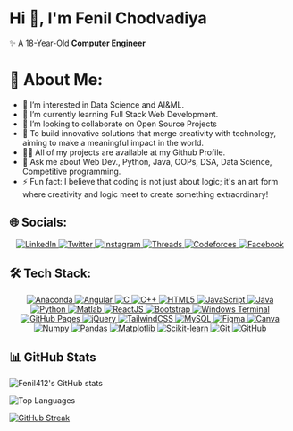 
# Hi 👋, I'm **Fenil Chodvadiya**  
✨ A 18-Year-Old  **Computer Engineer**  

</div>


# 💫 About Me: 
- 👀 I’m interested in Data Science and AI&ML.
- 🌱 I’m currently learning Full Stack Web Development.
- 👯 I’m looking to collaborate on Open Source Projects
- 🚀 To build innovative solutions that merge creativity with technology, aiming to make a meaningful impact in the world.
- 👨‍💻 All of my projects are available at my Github Profile.
- 💬 Ask me about Web Dev., Python, Java, OOPs, DSA, Data Science, Competitive programming.
- ⚡ Fun fact: I believe that coding is not just about logic; it's an art form where creativity and logic meet to create something extraordinary!

## 🌐 Socials:

<div align="center">
  <a href="https://www.linkedin.com/in/fenil-chodvadiya-0b5298284/" target="_blank">
    <img src="https://img.shields.io/badge/LinkedIn-0077B5?style=for-the-badge&logo=linkedin&logoColor=white" alt="LinkedIn"/>
  </a>
  <a href="https://x.com/Fenil_412" target="_blank">
    <img src="https://img.shields.io/badge/Twitter-1DA1F2?style=for-the-badge&logo=twitter&logoColor=white" alt="Twitter"/>
  </a>
  <a href="https://www.instagram.com/_fenil_412/" target="_blank">
    <img src="https://img.shields.io/badge/Instagram-E4405F?style=for-the-badge&logo=instagram&logoColor=white" alt="Instagram"/>
  </a>
  <a href="https://www.threads.net/@_fenil_412" target="_blank">
    <img src="https://img.shields.io/badge/Threads-12100E?style=for-the-badge&logo=threads&logoColor=white" alt="Threads"/>
  </a>
  <a href="https://codeforces.com/profile/Fenil412" target="_blank">
    <img src="https://img.shields.io/badge/Codeforces-1F1F1F?style=for-the-badge&logo=codeforces&logoColor=white" alt="Codeforces"/>
  </a>
  <a href="https://www.facebook.com/fenil.chodavdiya" target="_blank">
    <img src="https://img.shields.io/badge/Facebook-1877F2?style=for-the-badge&logo=facebook&logoColor=white" alt="Facebook"/>
  </a>
</div>




## 🛠 Tech Stack:

<div align="center">
  <a href="https://www.anaconda.com/" target="_blank">
    <img src="https://img.shields.io/badge/Anaconda-44A833?style=for-the-badge&logo=anaconda&logoColor=white" alt="Anaconda"/>
  </a>
  <a href="https://angular.io/" target="_blank">
    <img src="https://img.shields.io/badge/Angular-E23237?style=for-the-badge&logo=angular&logoColor=white" alt="Angular"/>
  </a>
  <a href="https://www.cprogramming.com/" target="_blank">
    <img src="https://img.shields.io/badge/C-00599C?style=for-the-badge&logo=c&logoColor=white" alt="C"/>
  </a>
  <a href="https://www.cplusplus.com/" target="_blank">
    <img src="https://img.shields.io/badge/C%2B%2B-00599C?style=for-the-badge&logo=c%2B%2B&logoColor=white" alt="C++"/>
  </a>
  <a href="https://developer.mozilla.org/en-US/docs/Web/HTML" target="_blank">
    <img src="https://img.shields.io/badge/HTML5-E34F26?style=for-the-badge&logo=html5&logoColor=white" alt="HTML5"/>
  </a>
  <a href="https://www.javascript.com/" target="_blank">
    <img src="https://img.shields.io/badge/JavaScript-F7DF1E?style=for-the-badge&logo=javascript&logoColor=white" alt="JavaScript"/>
  </a>
  <a href="https://www.java.com/" target="_blank">
    <img src="https://img.shields.io/badge/Java-007396?style=for-the-badge&logo=java&logoColor=white" alt="Java"/>
  </a>
  <a href="https://www.python.org/" target="_blank">
    <img src="https://img.shields.io/badge/Python-3776AB?style=for-the-badge&logo=python&logoColor=white" alt="Python"/>
  </a>
  <a href="https://www.mathworks.com/products/matlab.html" target="_blank">
    <img src="https://img.shields.io/badge/Matlab-E1C3D8?style=for-the-badge&logo=matlab&logoColor=white" alt="Matlab"/>
  </a>
  <a href="https://reactjs.org/" target="_blank">
    <img src="https://img.shields.io/badge/ReactJS-61DAFB?style=for-the-badge&logo=react&logoColor=white" alt="ReactJS"/>
  </a>
  <a href="https://getbootstrap.com/" target="_blank">
    <img src="https://img.shields.io/badge/Bootstrap-563D7C?style=for-the-badge&logo=bootstrap&logoColor=white" alt="Bootstrap"/>
  </a>
  <a href="https://www.microsoft.com/en-us/windows" target="_blank">
    <img src="https://img.shields.io/badge/Windows_Terminal-4E4E4E?style=for-the-badge&logo=windows-terminal&logoColor=white" alt="Windows Terminal"/>
  </a>
  <a href="https://github.com/pages" target="_blank">
    <img src="https://img.shields.io/badge/GitHub_Pages-181717?style=for-the-badge&logo=github&logoColor=white" alt="GitHub Pages"/>
  </a>
  <a href="https://jquery.com/" target="_blank">
    <img src="https://img.shields.io/badge/jQuery-0769AD?style=for-the-badge&logo=jquery&logoColor=white" alt="jQuery"/>
  </a>
  <a href="https://tailwindcss.com/" target="_blank">
    <img src="https://img.shields.io/badge/TailwindCSS-06B6D4?style=for-the-badge&logo=tailwindcss&logoColor=white" alt="TailwindCSS"/>
  </a>
  <a href="https://www.mysql.com/" target="_blank">
    <img src="https://img.shields.io/badge/MySQL-4479A1?style=for-the-badge&logo=mysql&logoColor=white" alt="MySQL"/>
  </a>
  <a href="https://www.figma.com/" target="_blank">
    <img src="https://img.shields.io/badge/Figma-F24E1E?style=for-the-badge&logo=figma&logoColor=white" alt="Figma"/>
  </a>
  <a href="https://www.canva.com/" target="_blank">
    <img src="https://img.shields.io/badge/Canva-00C4CC?style=for-the-badge&logo=canva&logoColor=white" alt="Canva"/>
  </a>
  <a href="https://numpy.org/" target="_blank">
    <img src="https://img.shields.io/badge/Numpy-013243?style=for-the-badge&logo=numpy&logoColor=white" alt="Numpy"/>
  </a>
  <a href="https://pandas.pydata.org/" target="_blank">
    <img src="https://img.shields.io/badge/Pandas-150458?style=for-the-badge&logo=pandas&logoColor=white" alt="Pandas"/>
  </a>
  <a href="https://matplotlib.org/" target="_blank">
    <img src="https://img.shields.io/badge/Matplotlib-003C57?style=for-the-badge&logo=matplotlib&logoColor=white" alt="Matplotlib"/>
  </a>
  <a href="https://scikit-learn.org/" target="_blank">
    <img src="https://img.shields.io/badge/Scikit%20Learn-F7931E?style=for-the-badge&logo=scikit-learn&logoColor=white" alt="Scikit-learn"/>
  </a>
  <a href="https://git-scm.com/" target="_blank">
    <img src="https://img.shields.io/badge/Git-F05032?style=for-the-badge&logo=git&logoColor=white" alt="Git"/>
  </a>
  <a href="https://github.com/" target="_blank">
    <img src="https://img.shields.io/badge/GitHub-181717?style=for-the-badge&logo=github&logoColor=white" alt="GitHub"/>
  </a>
</div>



## 📊 GitHub Stats

![Fenil412's GitHub stats](https://github-readme-stats.vercel.app/api?username=Fenil412&show_icons=true&theme=radical)

![Top Languages](https://github-readme-stats.vercel.app/api/top-langs/?username=Fenil412&layout=compact&theme=radical)

[![GitHub Streak](https://streak-stats.demolab.com?user=Fenil412&theme=radical)](https://git.io/streak-stats)


